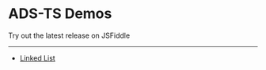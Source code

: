 # ADS-TS Demos

Try out the latest release on JSFiddle

---------------------

- [Linked List](https://jsfiddle.net/cjsheets/9Lvae3ay/5/)
